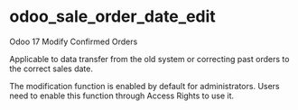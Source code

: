 # odoo_sale_order_date_edit
Odoo 17 Modify Confirmed Orders

Applicable to data transfer from the old system or correcting past orders to the correct sales date.

The modification function is enabled by default for administrators.
Users need to enable this function through Access Rights to use it.

